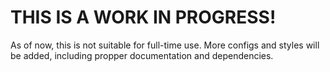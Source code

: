 # THIS IS A WORK IN PROGRESS!
As of now, this is not suitable for full-time use.
More configs and styles will be added, including propper
documentation and dependencies.
